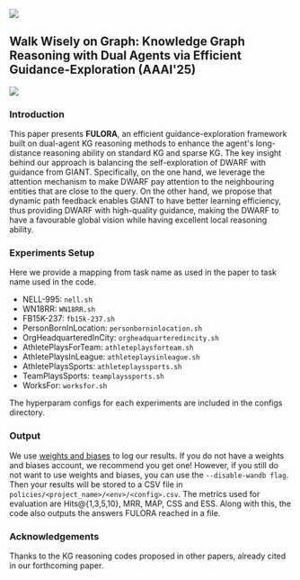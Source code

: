 ![](https://img.picui.cn/free/2025/03/02/67c3d824bb2b8.png)

## Walk Wisely on Graph: Knowledge Graph Reasoning with Dual Agents via Efficient Guidance-Exploration (AAAI'25)

![](https://pic.superbed.cc/item/66bed631fcada11d3758f03d.png)

### Introduction
This paper presents **FULORA**, an efficient guidance-exploration framework built on 
dual-agent KG reasoning methods to enhance the agent's long-distance reasoning 
ability on standard KG and sparse KG. The key insight behind our approach is balancing 
the self-exploration of DWARF with guidance from GIANT. Specifically, on the one hand, 
we leverage the attention mechanism to make DWARF pay attention to the neighbouring 
entities that are close to the query. On the other hand, we propose that dynamic 
path feedback enables GIANT to have better learning efficiency, thus providing 
DWARF with high-quality guidance, making the DWARF to have a favourable global vision 
while having excellent local reasoning ability.

### Experiments Setup

Here we provide a mapping from task name as used in the paper to 
task name used in the code.

- NELL-995: `nell.sh`
- WN18RR: `WN18RR.sh`
- FB15K-237: `fb15k-237.sh`
- PersonBornInLocation: `personborninlocation.sh`
- OrgHeadquarteredInCity: `orgheadquarteredincity.sh`
- AthletePlaysForTeam: `athleteplaysforteam.sh`
- AthletePlaysInLeague: `athleteplaysinleague.sh`
- AthletePlaysSports: `athleteplayssports.sh`
- TeamPlaysSports: `teamplayssports.sh`
- WorksFor: `worksfor.sh`

The hyperparam configs for each experiments are included in the configs directory. 

### Output
We use [weights and biases](https://wandb.ai) to log our results. If you do not have a 
weights and biases account, we recommend you get one! However, 
if you still do not want to use weights and biases, you can use the 
`--disable-wandb flag`. Then your results will be stored to a CSV file 
in `policies/<project_name>/<env>/<config>.csv`. The metrics used for evaluation 
are Hits@{1,3,5,10}, MRR, MAP, CSS and ESS. Along with this, the code also 
outputs the answers FULORA reached in a file.

### Acknowledgements
Thanks to the KG reasoning codes proposed in other papers, already cited in our forthcoming paper.
